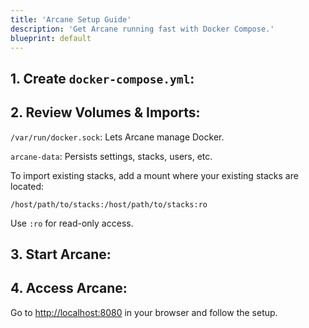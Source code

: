 ```yaml
---
title: 'Arcane Setup Guide'
description: 'Get Arcane running fast with Docker Compose.'
blueprint: default
---
```


<script lang="ts">
import SetupCode from '$lib/components/setup-code.svelte';
import { Snippet } from '$lib/components/ui/snippet/index.js';
</script>

## 1. Create `docker-compose.yml`:

<SetupCode />

## 2. Review Volumes & Imports:

`/var/run/docker.sock`: Lets Arcane manage Docker.

`arcane-data`: Persists settings, stacks, users, etc.

To import existing stacks, add a mount where your existing stacks are located:

```
/host/path/to/stacks:/host/path/to/stacks:ro
```

Use `:ro` for read-only access.

## 3. Start Arcane:

<Snippet text="docker compose up -d" class="m-4 w-full" />

## 4. Access Arcane:

Go to [http://localhost:8080](http://localhost:8080) in your browser and follow the setup.
